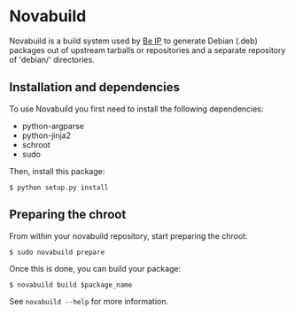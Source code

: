 Novabuild
==========

Novabuild is a build system used by [Be IP][1] to generate Debian (.deb)
packages out of upstream tarballs or repositories and a separate repository
of 'debian/' directories.

Installation and dependencies
-----------------------------

To use Novabuild you first need to install the following dependencies:

  * python-argparse
  * python-jinja2
  * schroot
  * sudo

Then, install this package:

    $ python setup.py install

Preparing the chroot
--------------------

From within your novabuild repository, start preparing the chroot:

    $ sudo novabuild prepare

Once this is done, you can build your package:

    $ novabuild build $package_name

See `novabuild --help` for more information.

  [1]: http://www.beip.be
